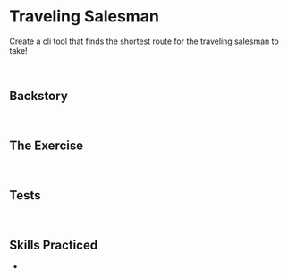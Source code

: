 # Traveling Salesman
Create a cli tool that finds the shortest route for the traveling salesman to take!

<br/>

## Backstory


<br/>

## The Exercise

<br/>

## Tests


<br/>

## Skills Practiced

- 

<br/>
